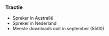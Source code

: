 ### Tractie

* Spreker in Australië
* Spreker in Nederland
* Meeste downloads ooit in september (5500)